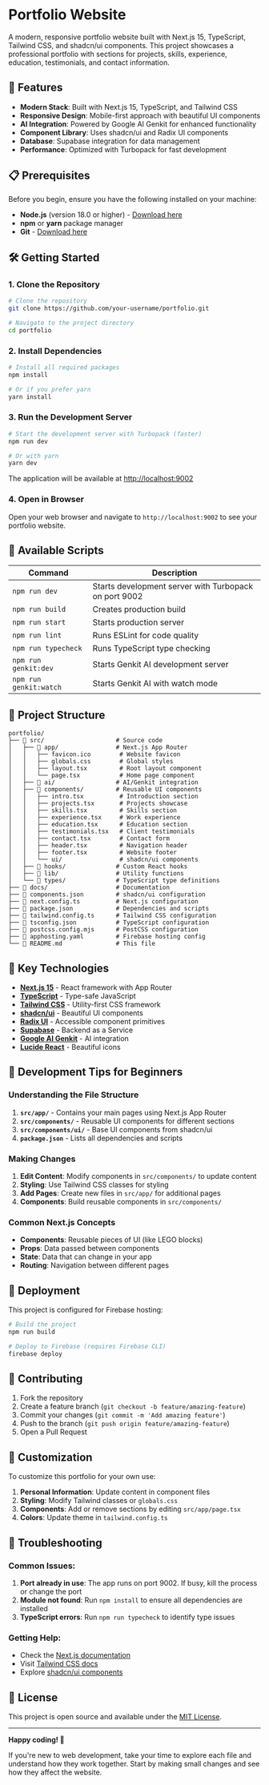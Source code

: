# Portfolio Website

A modern, responsive portfolio website built with Next.js 15, TypeScript, Tailwind CSS, and shadcn/ui components. This project showcases a professional portfolio with sections for projects, skills, experience, education, testimonials, and contact information.

## 🚀 Features

- **Modern Stack**: Built with Next.js 15, TypeScript, and Tailwind CSS
- **Responsive Design**: Mobile-first approach with beautiful UI components
- **AI Integration**: Powered by Google AI Genkit for enhanced functionality
- **Component Library**: Uses shadcn/ui and Radix UI components
- **Database**: Supabase integration for data management
- **Performance**: Optimized with Turbopack for fast development

## 📋 Prerequisites

Before you begin, ensure you have the following installed on your machine:

- **Node.js** (version 18.0 or higher) - [Download here](https://nodejs.org/)
- **npm** or **yarn** package manager
- **Git** - [Download here](https://git-scm.com/)

## 🛠️ Getting Started

### 1. Clone the Repository

```bash
# Clone the repository
git clone https://github.com/your-username/portfolio.git

# Navigate to the project directory
cd portfolio
```

### 2. Install Dependencies

```bash
# Install all required packages
npm install

# Or if you prefer yarn
yarn install
```

### 3. Run the Development Server

```bash
# Start the development server with Turbopack (faster)
npm run dev

# Or with yarn
yarn dev
```

The application will be available at [http://localhost:9002](http://localhost:9002)

### 4. Open in Browser

Open your web browser and navigate to `http://localhost:9002` to see your portfolio website.

## 📜 Available Scripts

| Command | Description |
|---------|-------------|
| `npm run dev` | Starts development server with Turbopack on port 9002 |
| `npm run build` | Creates production build |
| `npm run start` | Starts production server |
| `npm run lint` | Runs ESLint for code quality |
| `npm run typecheck` | Runs TypeScript type checking |
| `npm run genkit:dev` | Starts Genkit AI development server |
| `npm run genkit:watch` | Starts Genkit AI with watch mode |

## 📁 Project Structure

```
portfolio/
├── 📁 src/                    # Source code
│   ├── 📁 app/                # Next.js App Router
│   │   ├── favicon.ico        # Website favicon
│   │   ├── globals.css        # Global styles
│   │   ├── layout.tsx         # Root layout component
│   │   └── page.tsx           # Home page component
│   ├── 📁 ai/                 # AI/Genkit integration
│   ├── 📁 components/         # Reusable UI components
│   │   ├── intro.tsx          # Introduction section
│   │   ├── projects.tsx       # Projects showcase
│   │   ├── skills.tsx         # Skills section
│   │   ├── experience.tsx     # Work experience
│   │   ├── education.tsx      # Education section
│   │   ├── testimonials.tsx   # Client testimonials
│   │   ├── contact.tsx        # Contact form
│   │   ├── header.tsx         # Navigation header
│   │   ├── footer.tsx         # Website footer
│   │   └── ui/                # shadcn/ui components
│   ├── 📁 hooks/              # Custom React hooks
│   ├── 📁 lib/                # Utility functions
│   └── 📁 types/              # TypeScript type definitions
├── 📁 docs/                   # Documentation
├── 📄 components.json         # shadcn/ui configuration
├── 📄 next.config.ts          # Next.js configuration
├── 📄 package.json            # Dependencies and scripts
├── 📄 tailwind.config.ts      # Tailwind CSS configuration
├── 📄 tsconfig.json           # TypeScript configuration
├── 📄 postcss.config.mjs      # PostCSS configuration
├── 📄 apphosting.yaml         # Firebase hosting config
└── 📄 README.md               # This file
```

## 🎨 Key Technologies

- **[Next.js 15](https://nextjs.org/)** - React framework with App Router
- **[TypeScript](https://www.typescriptlang.org/)** - Type-safe JavaScript
- **[Tailwind CSS](https://tailwindcss.com/)** - Utility-first CSS framework
- **[shadcn/ui](https://ui.shadcn.com/)** - Beautiful UI components
- **[Radix UI](https://www.radix-ui.com/)** - Accessible component primitives
- **[Supabase](https://supabase.com/)** - Backend as a Service
- **[Google AI Genkit](https://firebase.google.com/docs/genkit)** - AI integration
- **[Lucide React](https://lucide.dev/)** - Beautiful icons

## 🔧 Development Tips for Beginners

### Understanding the File Structure

1. **`src/app/`** - Contains your main pages using Next.js App Router
2. **`src/components/`** - Reusable UI components for different sections
3. **`src/components/ui/`** - Base UI components from shadcn/ui
4. **`package.json`** - Lists all dependencies and scripts

### Making Changes

1. **Edit Content**: Modify components in `src/components/` to update content
2. **Styling**: Use Tailwind CSS classes for styling
3. **Add Pages**: Create new files in `src/app/` for additional pages
4. **Components**: Build reusable components in `src/components/`

### Common Next.js Concepts

- **Components**: Reusable pieces of UI (like LEGO blocks)
- **Props**: Data passed between components
- **State**: Data that can change in your app
- **Routing**: Navigation between different pages

## 🚀 Deployment

This project is configured for Firebase hosting:

```bash
# Build the project
npm run build

# Deploy to Firebase (requires Firebase CLI)
firebase deploy
```

## 🤝 Contributing

1. Fork the repository
2. Create a feature branch (`git checkout -b feature/amazing-feature`)
3. Commit your changes (`git commit -m 'Add amazing feature'`)
4. Push to the branch (`git push origin feature/amazing-feature`)
5. Open a Pull Request

## 📝 Customization

To customize this portfolio for your own use:

1. **Personal Information**: Update content in component files
2. **Styling**: Modify Tailwind classes or `globals.css`
3. **Components**: Add or remove sections by editing `src/app/page.tsx`
4. **Colors**: Update theme in `tailwind.config.ts`

## 🐛 Troubleshooting

### Common Issues:

1. **Port already in use**: The app runs on port 9002. If busy, kill the process or change the port
2. **Module not found**: Run `npm install` to ensure all dependencies are installed
3. **TypeScript errors**: Run `npm run typecheck` to identify type issues

### Getting Help:

- Check the [Next.js documentation](https://nextjs.org/docs)
- Visit [Tailwind CSS docs](https://tailwindcss.com/docs)
- Explore [shadcn/ui components](https://ui.shadcn.com/docs)

## 📄 License

This project is open source and available under the [MIT License](LICENSE).

---

**Happy coding! 🎉**

If you're new to web development, take your time to explore each file and understand how they work together. Start by making small changes and see how they affect the website.
